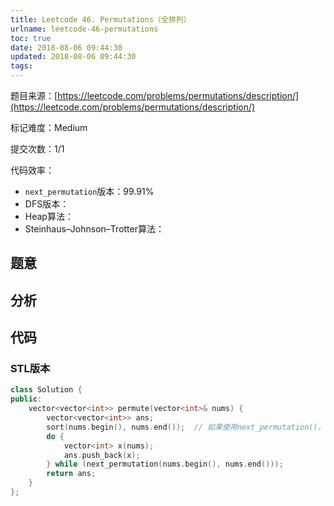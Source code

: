 ```yaml
---
title: Leetcode 46. Permutations（全排列）
urlname: leetcode-46-permutations
toc: true
date: 2018-08-06 09:44:30
updated: 2018-08-06 09:44:30
tags:
---
```


题目来源：[https://leetcode.com/problems/permutations/description/](https://leetcode.com/problems/permutations/description/)

标记难度：Medium

提交次数：1/1

代码效率：

* `next_permutation`版本：99.91%
* DFS版本：
* Heap算法：
* Steinhaus–Johnson–Trotter算法：

## 题意

## 分析

## 代码

### STL版本

```cpp
class Solution {
public:
    vector<vector<int>> permute(vector<int>& nums) {
        vector<vector<int>> ans;
        sort(nums.begin(), nums.end());  // 如果使用next_permutation()，是需要排序的
        do {
            vector<int> x(nums);
            ans.push_back(x);
        } while (next_permutation(nums.begin(), nums.end()));
        return ans;
    }
};
```
